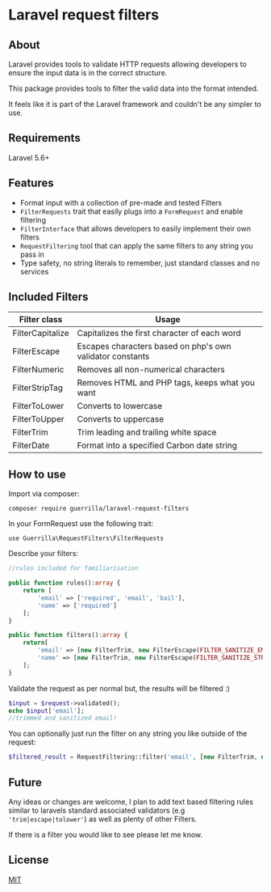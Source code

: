 # Laravel request filters

## About

Laravel provides tools to validate HTTP requests allowing developers to ensure the input data
is in the correct structure.

This package provides tools to filter the valid data into the format intended.

It feels like it is part of the Laravel framework and couldn't be any simpler to use.

## Requirements

Laravel 5.6+

## Features

- Format input with a collection of pre-made and tested Filters
- ```FilterRequests``` trait that easily plugs into a ```FormRequest``` and enable filtering
- ```FilterInterface``` that allows developers to easily implement their own filters
- ```RequestFiltering``` tool that can apply the same filters to any string you pass in
- Type safety, no string literals to remember, just standard classes and no services

## Included Filters

| Filter class | Usage |
| -------------| ------------- |
| FilterCapitalize | Capitalizes the first character of each word |
| FilterEscape | Escapes characters based on php's own validator constants |
| FilterNumeric | Removes all non-numerical characters |
| FilterStripTag | Removes HTML and PHP tags, keeps what you want |
| FilterToLower | Converts to lowercase |
| FilterToUpper | Converts to uppercase |
| FilterTrim | Trim leading and trailing white space |
| FilterDate | Format into a specified Carbon date string |

## How to use

Import via composer:

```composer require guerrilla/laravel-request-filters```

In your FormRequest use the following trait:

```use Guerrilla\RequestFilters\FilterRequests```

Describe your filters:

```php
//rules included for familiarisation

public function rules():array {
    return [
        'email' => ['required', 'email', 'bail'],
        'name' => ['required']
    ];
}

public function filters():array {
    return[
        'email' => [new FilterTrim, new FilterEscape(FILTER_SANITIZE_EMAIL)],
        'name' => [new FilterTrim, new FilterEscape(FILTER_SANITIZE_STRING), new FilterCapitalize]
    ];
}
```



Validate the request as per normal but, the results will be filtered :)

```php
$input = $request->validated();
echo $input['email'];
//trimmed and sanitized email!
```


You can optionally just run the filter on any string you like outside of the request:

```php
$filtered_result = RequestFiltering::filter('email', [new FilterTrim, new FilterEscape(FILTER_SANITIZE_EMAIL)]);
```

## Future

Any ideas or changes are welcome, I plan to add text based filtering rules similar to laravels
standard associated validators (e.g ```'trim|escape|tolower'```) as well as plenty of other Filters.

If there is a filter you would like to see please let me know.


## License

[MIT](http://opensource.org/licenses/MIT)
